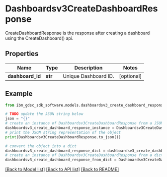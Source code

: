 # Dashboardsv3CreateDashboardResponse

CreateDashboardResponse is the response after creating a dashboard using the CreateDashboard() api.

## Properties

Name | Type | Description | Notes
------------ | ------------- | ------------- | -------------
**dashboard_id** | **str** | Unique Dashboard ID. | [optional] 

## Example

```python
from ibm_gdsc_sdk_software.models.dashboardsv3_create_dashboard_response import Dashboardsv3CreateDashboardResponse

# TODO update the JSON string below
json = "{}"
# create an instance of Dashboardsv3CreateDashboardResponse from a JSON string
dashboardsv3_create_dashboard_response_instance = Dashboardsv3CreateDashboardResponse.from_json(json)
# print the JSON string representation of the object
print(Dashboardsv3CreateDashboardResponse.to_json())

# convert the object into a dict
dashboardsv3_create_dashboard_response_dict = dashboardsv3_create_dashboard_response_instance.to_dict()
# create an instance of Dashboardsv3CreateDashboardResponse from a dict
dashboardsv3_create_dashboard_response_from_dict = Dashboardsv3CreateDashboardResponse.from_dict(dashboardsv3_create_dashboard_response_dict)
```
[[Back to Model list]](../README.md#documentation-for-models) [[Back to API list]](../README.md#documentation-for-api-endpoints) [[Back to README]](../README.md)


